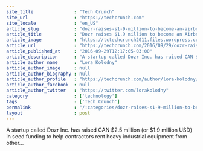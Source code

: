 ```yaml
---
site_title               : "Tech Crunch"
site_url                 : "https://techcrunch.com"
site_locale              : "en_US"
article_slug             : "dozr-raises-s1-9-million-to-become-an-airbnb-for-bulldozers-and-excavators"
article_title            : "Dozr raises $1.9 million to become an Airbnb for bulldozers and excavators"
article_image            : "https://tctechcrunch2011.files.wordpress.com/2016/09/dozr_bulldozer.jpg?w=764&h=400&crop=1"
article_url              : "https://techcrunch.com/2016/09/29/dozr-raises-1-9-million-to-become-an-airbnb-for-bulldozers-and-excavators/"
article_published_at     : "2016-09-29T12:17:05-03:00"
article_description      : "A startup called Dozr Inc. has raised CAN $2.5 million (or $1.9 million USD) in seed funding to help contractors rent heavy industrial equipment from other..."
article_author_name      : "Lora Kolodny"
article_author_image     : null
article_author_biography : null
article_author_profile   : "https://techcrunch.com/author/lora-kolodny/"
article_author_facebook  : null
article_author_twitter   : "https://twitter.com/lorakolodny"
category                 : ['technology']
tags                     : ['Tech Crunch']
permalink                : "/:categories/dozr-raises-s1-9-million-to-become-an-airbnb-for-bulldozers-and-excavators/"
layout                   : post
---
```


A startup called Dozr Inc. has raised CAN $2.5 million (or $1.9 million USD) in seed funding to help contractors rent heavy industrial equipment from other...

